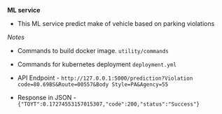 **ML service**
 - This ML service predict make of vehicle based on parking violations
 
*Notes*
 - Commands to build docker image.
     ```utility/commands```
 - Commands for kubernetes deployment
     ```deployment.yml```


- API Endpoint     - ```http://127.0.0.1:5000/prediction?Violation code=80.69BS&Route=00557&Body Style=PA&Agency=55```
- Response in JSON - ```{"TOYT":0.17274553157015307,"code":200,"status":"Success"}```